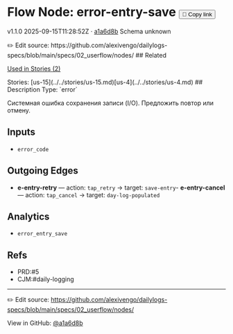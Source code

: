 
# Flow Node: error-entry-save <button class="copy-link" aria-label="Copy page link" onclick="window.spechubCopyLink && window.spechubCopyLink()">🔗 Copy link</button>

<p class="badges">
  <span class="badge version">v1.1.0</span>
  <span class="badge build">2025-09-15T11:28:52Z · <a href="https://github.com/alexivengo/dailylogs-specs/commits/main" target="_blank" rel="noopener" class="sha">a1a6d8b</a></span>
  <span class="badge schema unknown">Schema unknown</span>
</p>
✏️ Edit source: https://github.com/alexivengo/dailylogs-specs/blob/main/specs/02_userflow/nodes/
## Related
<p>
  <span class="chip">
    <a href="../stories/index.md#?flow=error-entry-save">Used in Stories (2)</a>
  </span>
</p>
Stories:
<span class="chip">[us-15](../../stories/us-15.md)</span><span class="chip">[us-4](../../stories/us-4.md)</span>
## Description
Type: `error`

Системная ошибка сохранения записи (I/O). Предложить повтор или отмену.

## Inputs
- `error_code`


## Outgoing Edges
- **e-entry-retry** — action: `tap_retry` → target: `save-entry`- **e-entry-cancel** — action: `tap_cancel` → target: `day-log-populated`

## Analytics
- `error_entry_save`

## Refs
- PRD:#5
- CJM:#daily-logging

---
✏️ Edit source: https://github.com/alexivengo/dailylogs-specs/blob/main/specs/02_userflow/nodes/

<p class="page-meta">
  View in GitHub: <a href="https://github.com/alexivengo/dailylogs-specs/commit/a1a6d8b" target="_blank" rel="noopener">@a1a6d8b</a></p>